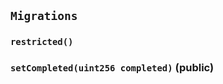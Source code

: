 ## `Migrations`





### `restricted()`






### `setCompleted(uint256 completed)` (public)








